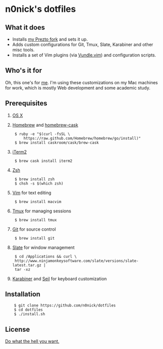 # n0nick's dotfiles

## What it does

* Installs [my Prezto fork](https://github.com/n0nick/prezto) and sets it up.
* Adds custom configurations for Git, Tmux, Slate, Karabiner and other misc
  tools.
* Installs a set of Vim plugins (via [Vundle.vim]) and configuration scripts.

## Who's it for

Oh, this one's for [me](https://github.com/n0nick).
I'm using these customizations on my Mac machines for work, which is mostly Web
development and some academic study.

## Prerequisites

1. [OS X]

2. [Homebrew] and [homebrew-cask](https://github.com/caskroom/homebrew-cask)

        $ ruby -e "$(curl -fsSL \
            https://raw.github.com/Homebrew/homebrew/go/install)"
        $ brew install caskroom/cask/brew-cask

2. [iTerm2]

        $ brew cask install iterm2

3. [Zsh]

        $ brew install zsh
        $ chsh -s $(which zsh)

4. [Vim] for text editing

        $ brew install macvim

5. [Tmux] for managing sessions

        $ brew install tmux

6. [Git] for source control

        $ brew install git

7. [Slate] for window management

        $ cd /Applications && curl \
        http://www.ninjamonkeysoftware.com/slate/versions/slate-latest.tar.gz |
        tar -xz

8. [Karabiner] and [Seil] for keyboard customization

## Installation

        $ git clone https://github.com/n0nick/dotfiles
        $ cd dotfiles
        $ ./install.sh
## License

[Do what the hell you
want.](https://github.com/n0nick/dotfiles/blob/master/COPYING)

[OS X]: http://www.apple.com/mac/
[Homebrew]: http://brew.sh/
[Zsh]: http://www.zsh.org/
[Prezto]: https://github.com/sorin-ionescu/prezto
[Vim]: http://vim.org
[Vundle.vim]: http://github.com/gmarik/vundle
[Tmux]: http://tmux.sourceforge.net/
[Karabiner]: https://pqrs.org/osx/karabiner/
[Seil]: https://pqrs.org/osx/karabiner/seil.html.en
[Slate]: https://github.com/jigish/slate
[iTerm2]: http://iterm2.com/
[Git]: http://git-scm.com/
